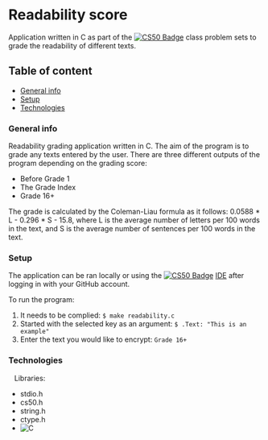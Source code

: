 Readability score 
==== 

Application written in C as part of the [![CS50 Badge](https://img.shields.io/badge/-CS50-red)](https://cs50.harvard.edu) class problem sets to grade the readability of different texts.

Table of content
----
* [General info](#general-info)
* [Setup](#setup)
* [Technologies](#technologies)

### General info

Readability grading application written in C. The aim of the program is to grade any texts entered by the user. There are three different outputs of the program depending on the grading score:
 * Before Grade 1
 * The Grade Index
 * Grade 16+ 

The grade is calculated by the Coleman-Liau formula as it follows: 0.0588 * L - 0.296 * S - 15.8, where L is the average number of letters per 100 words in the text, and S is the average number of sentences per 100 words in the text. 

### Setup

The application can be ran locally or using the [![CS50 Badge](https://img.shields.io/badge/-CS50-red)](https://cs50.harvard.edu) <a href="https://ide.cs50.io">IDE</a> after logging in with your GitHub account.

To run the program:
 1. It needs to be complied: `$ make readability.c`
 2. Started with the selected key as an argument: `$ .Text: "This is an example"`
 3. Enter the text you would like to encrypt: `Grade 16+`
 
### Technologies
 
 Libraries:
 * stdio.h
 * cs50.h
 * string.h
 * ctype.h
 * <img alt="C" src="https://img.shields.io/badge/c%20-%2300599C.svg?&style=for-the-badge&logo=c&logoColor=white"/>
